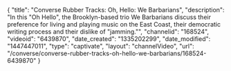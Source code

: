 {
    "title": "Converse Rubber Tracks: Oh, Hello: We Barbarians",
    "description": "In this \"Oh Hello\", the Brooklyn-based trio We Barbarians discuss their preference for living and playing music on the East Coast, their democratic writing process and their dislike of \"jamming.\"",
    "channelid": "168524",
    "videoid": "6439870",
    "date_created": "1335202299",
    "date_modified": "1447447011",
    "type": "captivate",
    "layout": "channelVideo",
    "url": "\/converse\/converse-rubber-tracks-oh-hello-we-barbarians\/168524-6439870"
}